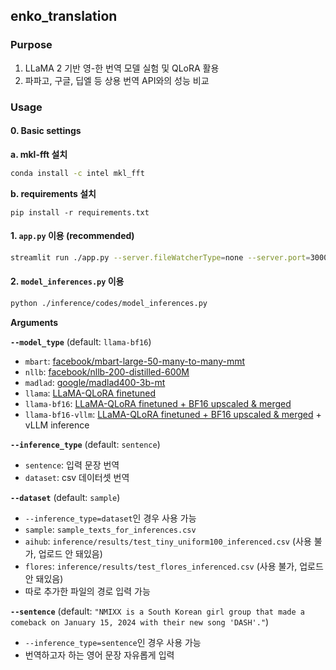 ## enko_translation

### Purpose
1. LLaMA 2 기반 영-한 번역 모델 실험 및 QLoRA 활용
2. 파파고, 구글, 딥엘 등 상용 번역 API와의 성능 비교

### Usage
#### 0. Basic settings
  __a. mkl-fft 설치__
  ```bash
  conda install -c intel mkl_fft
  ```

  __b. requirements 설치__
  ```
  pip install -r requirements.txt
  ```

#### 1. `app.py` 이용 (recommended)
```bash
streamlit run ./app.py --server.fileWatcherType=none --server.port=30001
```

#### 2. `model_inferences.py` 이용
```bash
python ./inference/codes/model_inferences.py
```
__Arguments__

__`--model_type`__ (default: `llama-bf16`)
- `mbart`: [facebook/mbart-large-50-many-to-many-mmt](https://huggingface.co/facebook/mbart-large-50-many-to-many-mmt)
- `nllb`: [facebook/nllb-200-distilled-600M](https://huggingface.co/facebook/nllb-200-distilled-600M)
- `madlad`: [google/madlad400-3b-mt](https://huggingface.co/google/madlad400-3b-mt)
- `llama`: [LLaMA-QLoRA finetuned](https://huggingface.co/traintogpb/llama-2-en2ko-translator-7b-qlora-adapter)
- `llama-bf16`: [LLaMA-QLoRA finetuned + BF16 upscaled & merged](https://huggingface.co/traintogpb/llama-2-en2ko-translator-7b-qlora-bf16-upscaled)
- `llama-bf16-vllm`: [LLaMA-QLoRA finetuned + BF16 upscaled & merged](https://huggingface.co/traintogpb/llama-2-en2ko-translator-7b-qlora-bf16-upscaled) + vLLM inference

__`--inference_type`__ (default: `sentence`)
- `sentence`: 입력 문장 번역
- `dataset`: csv 데이터셋 번역

__`--dataset`__ (default: `sample`)
- `--inference_type=dataset`인 경우 사용 가능
- `sample`: `sample_texts_for_inferences.csv`
- `aihub`: `inference/results/test_tiny_uniform100_inferenced.csv` (사용 불가, 업로드 안 돼있음)
- `flores`: `inference/results/test_flores_inferenced.csv` (사용 불가, 업로드 안 돼있음)
- 따로 추가한 파일의 경로 입력 가능

__`--sentence`__ (default: `"NMIXX is a South Korean girl group that made a comeback on January 15, 2024 with their new song 'DASH'."`)
- `--inference_type=sentence`인 경우 사용 가능
- 번역하고자 하는 영어 문장 자유롭게 입력

